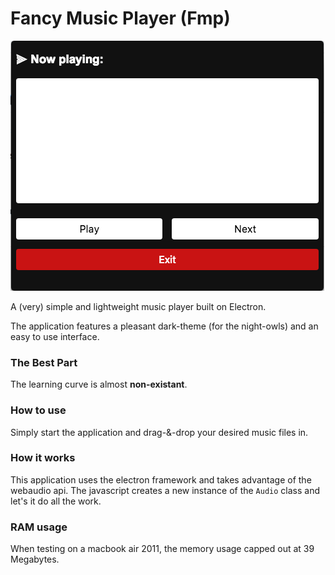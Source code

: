 # Fancy Music Player (Fmp)

![FMP screenshot](assets/images/Demo.png)

A (very) simple and lightweight music player built on Electron.

The application features a pleasant dark-theme (for the night-owls) and an easy to use interface.

### The Best Part
The learning curve is almost **non-existant**.

### How to use
Simply start the application and drag-&-drop your desired music files in.

### How it works
This application uses the electron framework and takes advantage of the webaudio api. The javascript creates a new instance of the `Audio` class and let's it do all the work.

### RAM usage
When testing on a macbook air 2011, the memory usage capped out at 39 Megabytes.